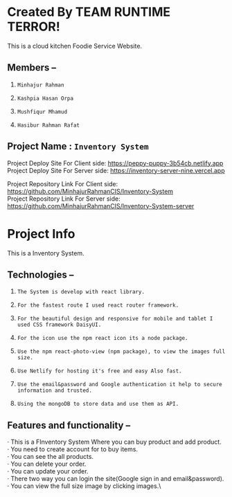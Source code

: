 # Created By TEAM RUNTIME TERROR!
This is a cloud kitchen Foodie Service Website.
## Members  –
1.     Minhajur Rahman  
2.     Kashpia Hasan Orpa
3.     Mushfiqur Mhamud
4.     Hasibur Rahman Rafat

## Project Name : `Inventory System`
Project Deploy Site For Client side: https://peppy-puppy-3b54cb.netlify.app \
Project Deploy Site For Server side: https://inventory-server-nine.vercel.app


Project Repository Link For Client side: https://github.com/MinhajurRahmanCIS/Inventory-System \
Project Repository Link For Server side: https://github.com/MinhajurRahmanCIS/Inventory-System-server

# Project Info
This is a Inventory System.
## Technologies  –
1.     The System is develop with react library.  
2.     For the fastest route I used react router framework.
3.     For the beautiful design and responsive for mobile and tablet I used CSS framework DaisyUI.
4.     For the icon use the npm react icon its a node package.
5.     Use the npm react-photo-view (npm package), to view the images full size.
6.     Use Netlify for hosting it's free and easy Also fast.
7.     Use the email&password and Google authentication it help to secure information and trusted.
8.     Using the mongoDB to store data and use them as API.
## Features and functionality –
·         This is a FInventory System Where you can buy product and add product.\
·         You need to create account for to buy items.\
·         You can see the all products.\
·         You can delete your order.\
·         You can update your order.\
·         There two way you can login the site(Google sign in and email&password).\
·         You can view the full size image by clicking images.\